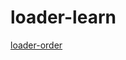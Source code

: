 # loader-learn

[loader-order](https://github.com/odanzhou/loader-order/commit/aeab9318ba8992812013ae08e7e2a112cf0427b7)